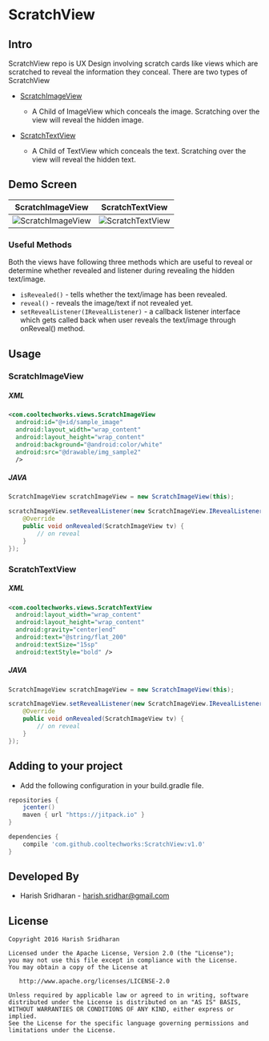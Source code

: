# ScratchView


Intro
------

ScratchView repo is UX Design involving scratch cards like views which are scratched to reveal the information they conceal. There
are two types of ScratchView 
* <a href='https://github.com/cooltechworks/ScratchView/blob/master/views/src/main/java/com/cooltechworks/views/ScratchImageView.java'> ScratchImageView </a>
    - A Child of ImageView which conceals the image. Scratching over the view will reveal the hidden image.
  
* <a href='https://github.com/cooltechworks/ScratchView/blob/master/views/src/main/java/com/cooltechworks/views/ScratchTextView.java'> ScratchTextView </a>
    - A Child of TextView which conceals the text. Scratching over the view will reveal the hidden text.
    
Demo Screen
------    

|     ScratchImageView                |        ScratchTextView              | 
| ----------------------------  | ----------------------------- | 
| ![ScratchImageView][scratch_image] | ![ScratchTextView][scratch_text]   |

### Useful Methods

Both the views have following three methods which are useful to reveal or determine whether revealed and listener during revealing the hidden text/image.

* ```isRevealed()``` - tells whether the text/image has been revealed.
* ```reveal()``` - reveals the image/text if not revealed yet.
* ```setRevealListener(IRevealListener)``` - a callback listener interface which gets called back when user reveals the text/image
through onReveal() method.

Usage
--------

### ScratchImageView

##### XML

```xml
<com.cooltechworks.views.ScratchImageView
  android:id="@+id/sample_image"
  android:layout_width="wrap_content"
  android:layout_height="wrap_content"
  android:background="@android:color/white"
  android:src="@drawable/img_sample2"
  />

```

##### JAVA

```java
ScratchImageView scratchImageView = new ScratchImageView(this);

scratchImageView.setRevealListener(new ScratchImageView.IRevealListener() {
    @Override
    public void onRevealed(ScratchImageView tv) {
        // on reveal
    }
});
```

### ScratchTextView

##### XML

```xml
<com.cooltechworks.views.ScratchTextView
  android:layout_width="wrap_content"
  android:layout_height="wrap_content"
  android:gravity="center|end"
  android:text="@string/flat_200"
  android:textSize="15sp"
  android:textStyle="bold" />

```

##### JAVA

```java
ScratchImageView scratchImageView = new ScratchImageView(this);

scratchImageView.setRevealListener(new ScratchImageView.IRevealListener() {
    @Override
    public void onRevealed(ScratchImageView tv) {
        // on reveal
    }
});
```

Adding to your project
------------------------

- Add the following configuration in your build.gradle file.

```gradle
repositories {
    jcenter()
    maven { url "https://jitpack.io" }
}

dependencies {
    compile 'com.github.cooltechworks:ScratchView:v1.0'
}
```

Developed By
------------

* Harish Sridharan - <harish.sridhar@gmail.com>


License
--------
```
Copyright 2016 Harish Sridharan

Licensed under the Apache License, Version 2.0 (the "License");
you may not use this file except in compliance with the License.
You may obtain a copy of the License at

   http://www.apache.org/licenses/LICENSE-2.0

Unless required by applicable law or agreed to in writing, software
distributed under the License is distributed on an "AS IS" BASIS,
WITHOUT WARRANTIES OR CONDITIONS OF ANY KIND, either express or implied.
See the License for the specific language governing permissions and
limitations under the License.
```


[scratch_image]:https://raw.githubusercontent.com/cooltechworks/ScratchView/master/screenshots/scratch_image_view_demo.gif
[scratch_text]:https://raw.githubusercontent.com/cooltechworks/ScratchView/master/screenshots/scratch_text_view_demo.gif



